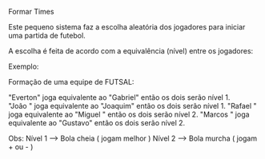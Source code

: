  Formar Times
 
 Este pequeno sistema faz a escolha aleatória dos jogadores
 para iniciar uma partida de futebol. 
 
 A escolha é feita de acordo com a equivalência (nível) entre os jogadores:

 Exemplo:

 Formação de uma equipe de FUTSAL:

 "Everton" joga equivalente ao "Gabriel" então os dois serão nível 1.<br>
 "João   " joga equivalente ao "Joaquim" então os dois serão nível 1.
 "Rafael " joga equivalente ao "Miguel " então os dois serão nível 2. 
 "Marcos " joga equivalente ao "Gustavo" então os dois serão nível 2.

 Obs: Nível 1 --> Bola cheia  ( jogam melhor )
      Nível 2 --> Bola murcha ( jogam + ou - )
